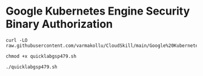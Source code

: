 # Google Kubernetes Engine Security Binary Authorization


```
curl -LO raw.githubusercontent.com/varmakollu/CloudSkill/main/Google%20Kubernetes%20Engine%20Security%20Binary%20Authorization/quicklabgsp479.sh

chmod +x quicklabgsp479.sh

./quicklabgsp479.sh

```

